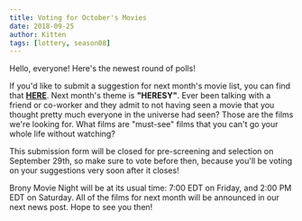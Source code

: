 ```yaml
---
title: Voting for October's Movies
date: 2018-09-25
author: Kitten
tags: [lottery, season08]
---
```


Hello, everyone!  Here's the newest round of polls!

If you'd like to submit a suggestion for next month's movie list, you can find that **[HERE][lotto]**. Next month's theme is **"HERESY"**.  Ever been talking with a friend or co-worker and they admit to not having seen a movie that you thought pretty much everyone in the universe had seen?  Those are the films we're looking for.  What films are "must-see" films that you can't go your whole life without watching?

This submission form will be closed for pre-screening and selection on September 29th, so make sure to vote before then, because you'll be voting on your suggestions very soon after it closes!

Brony Movie Night will be at its usual time: 7:00 EDT on Friday, and 2:00 PM EDT on Saturday.  All of the films for next month will be announced in our next news post.  Hope to see you then!

[lotto]: https://docs.google.com/forms/d/e/1FAIpQLSeGwx8fuO-a3z_Uz5lRKKzR8YugXFG3uL3fE-Nhdel3yNladQ/viewform
